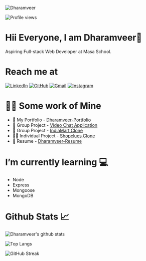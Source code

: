 ![Dharamveer](https://github.com/Dharamveer9457/Dharamveer9457/assets/115460337/ea535a46-7277-465c-ab23-593d8d5c7133)

![Profile views](https://komarev.com/ghpvc/?username=Dharamveer9457&color=brightgreen)

# Hii Everyone, I am Dharamveer👋
Aspiring Full-stack Web Developer at Masa School.

# Reach me at 
[![LinkedIn](https://img.shields.io/badge/linkedin-%230077B5.svg?style=for-the-badge&logo=linkedin&logoColor=white)](https://www.linkedin.com/in/dharam-veer-726366245/)
[![GitHub](https://img.shields.io/badge/github-%23121011.svg?style=for-the-badge&logo=github&logoColor=white)](https://github.com/Dharamveer9457)
[![Gmail](https://img.shields.io/badge/Gmail-D14836?style=for-the-badge&logo=gmail&logoColor=white)](https://mail.google.com/mail/u/0/#inbox?compose=new)
[![Instagram](https://img.shields.io/badge/Instagram-%23E4405F.svg?style=for-the-badge&logo=Instagram&logoColor=white)](https://www.instagram.com/veer_9457)

# 👨‍💻 Some work of Mine
- 💼 My Portfolio - [Dharamveer-Portfolio](https://dharamveer9457.github.io/)
- 🤝 Group Project - [Video Chat Application](https://github.com/Dharamveer9457/VLink-VideoChattingApp)
- 🤝 Group Project - [IndiaMart Clone](https://github.com/Dharamveer9457/makeshift-protest-7826)
- 👨‍💻 Individual Project - [Shopclues Clone](https://github.com/Dharamveer9457/literate-needle-3714)
- 📃 Resume - [Dharamveer-Resume](https://drive.google.com/file/d/1HKytUmy2AFOwGkGJ8l4au2SjvRfsUaK8/view?usp=sharing)

# I’m currently learning 💻
- Node<br>
- Express<br>
- Mongoose<br>
- MongoDB

# Github Stats 📈
![Dharamveer's github stats](https://github-readme-stats.vercel.app/api?username=Dharamveer9457)

![Top Langs](https://github-readme-stats.vercel.app/api/top-langs/?username=Dharamveer9457)

![GitHub Streak](https://github-readme-streak-stats.herokuapp.com?user=Dharamveer9457)


<!-- **Dharamveer9457/Dharamveer9457** is a ✨ _special_ ✨ repository because its `README.md` (this file) appears on your GitHub profile. -->







